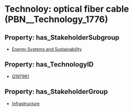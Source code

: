 # Technoloy: __optical fiber cable__ (PBN__Technology_1776)

## Property: has_StakeholderSubgroup

* [Energy Systems and Sustainability](PBN__TechSubgroup_116)

## Property: has_TechnologyID

* [Q197961](Q197961)

## Property: has_StakeholderGroup

* [Infrastructure](PBN__TechGroup_4)

